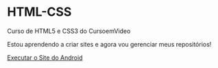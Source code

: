 # HTML-CSS
Curso de HTML5 e CSS3 do CursoemVideo

Estou aprendendo a criar sites e agora vou gerenciar meus repositórios!

<a href="https://hudson-matias.github.io/HTML-CSS/Exercicios/HTML-Modulo-1/Ex001">Executar o Site do Android</a>